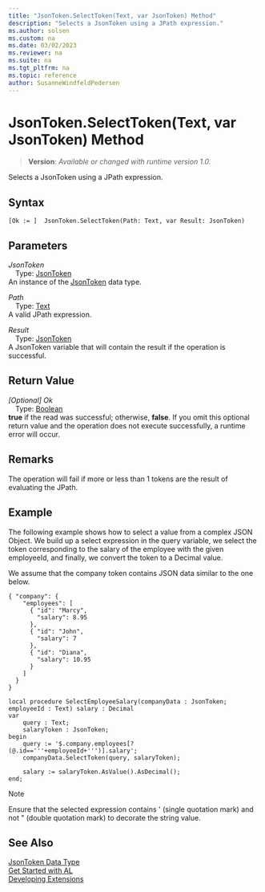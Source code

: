 ```yaml
---
title: "JsonToken.SelectToken(Text, var JsonToken) Method"
description: "Selects a JsonToken using a JPath expression."
ms.author: solsen
ms.custom: na
ms.date: 03/02/2023
ms.reviewer: na
ms.suite: na
ms.tgt_pltfrm: na
ms.topic: reference
author: SusanneWindfeldPedersen
---
```

[//]: # (START>DO_NOT_EDIT)
[//]: # (IMPORTANT:Do not edit any of the content between here and the END>DO_NOT_EDIT.)
[//]: # (Any modifications should be made in the .xml files in the ModernDev repo.)
# JsonToken.SelectToken(Text, var JsonToken) Method
> **Version**: _Available or changed with runtime version 1.0._

Selects a JsonToken using a JPath expression.


## Syntax
```AL
[Ok := ]  JsonToken.SelectToken(Path: Text, var Result: JsonToken)
```
## Parameters
*JsonToken*  
&emsp;Type: [JsonToken](jsontoken-data-type.md)  
An instance of the [JsonToken](jsontoken-data-type.md) data type.  

*Path*  
&emsp;Type: [Text](../text/text-data-type.md)  
A valid JPath expression.  

*Result*  
&emsp;Type: [JsonToken](jsontoken-data-type.md)  
A JsonToken variable that will contain the result if the operation is successful.  


## Return Value
*[Optional] Ok*  
&emsp;Type: [Boolean](../boolean/boolean-data-type.md)  
**true** if the read was successful; otherwise, **false**. If you omit this optional return value and the operation does not execute successfully, a runtime error will occur.  


[//]: # (IMPORTANT: END>DO_NOT_EDIT)

## Remarks 
The operation will fail if more or less than 1 tokens are the result of evaluating the JPath.

## Example
The following example shows how to select a value from a complex JSON Object. We build up a select expression in the query variable, we select the token corresponding to the salary of the employee with the given employeeId, and finally, we convert the token to a Decimal value.

We assume that the company token contains JSON data similar to the one below.

```
{ "company": {
    "employees": [
      { "id": "Marcy",
        "salary": 8.95
      },
      { "id": "John",
        "salary": 7
      },
      { "id": "Diana",
        "salary": 10.95
      }
    ]
  }
}
```

```
local procedure SelectEmployeeSalary(companyData : JsonToken; employeeId : Text) salary : Decimal
var
    query : Text;
    salaryToken : JsonToken;
begin
    query := '$.company.employees[?(@.id=='''+employeeId+''')].salary';
    companyData.SelectToken(query, salaryToken);

    salary := salaryToken.AsValue().AsDecimal();    
end;
```

> [!NOTE]
> Ensure that the selected expression contains ' (single quotation mark) and not " (double quotation mark) to decorate the string value.

## See Also
[JsonToken Data Type](jsontoken-data-type.md)  
[Get Started with AL](../../devenv-get-started.md)  
[Developing Extensions](../../devenv-dev-overview.md)